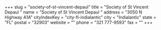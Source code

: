 +++
slug = "society-of-st-vincent-depaul"
title = "Society of St Vincent Depaul "
name = "Society of St Vincent Depaul "
address = "3050 N Highway A1A"
cityIndexKey = "city-fl-indialantic"
city = "Indialantic"
state = "FL"
postal = "32903"
website = ""
phone = "321 777-9593"
fax = ""
+++
